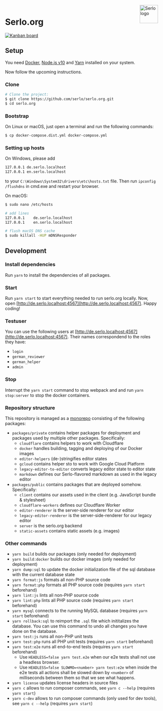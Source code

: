 <img src="https://assets.serlo.org/meta/logo.png" alt="Serlo logo" title="Serlo" align="right" height="60" />

# Serlo.org

[![Kanban board](https://img.shields.io/badge/Kanban-board-brightgreen.svg)](https://github.com/orgs/serlo/projects/1)

## Setup

You need [Docker](https://docs.docker.com/engine/installation/), [Node.js v10](https://nodejs.org) and [Yarn](https://yarnpkg.com) installed on your system.

Now follow the upcoming instructions.

### Clone

```sh
# Clone the project:
$ git clone https://github.com/serlo/serlo.org.git
$ cd serlo.org
```

### Bootstrap

On Linux or macOS, just open a terminal and run the following commands:

```sh
$ cp docker-compose.dist.yml docker-compose.yml
```

### Setting up hosts

On Windows, please add

```sh
127.0.0.1 de.serlo.localhost
127.0.0.1 en.serlo.localhost
```

to your `C:\Windows\System32\drivers\etc\hosts.txt` file. Then run `ipconfig /flushdns` in cmd.exe and
restart your browser.

On macOS:

```sh
$ sudo nano /etc/hosts

# add lines
127.0.0.1    de.serlo.localhost
127.0.0.1    en.serlo.localhost

# flush macOS DNS cache
$ sudo killall -HUP mDNSResponder
```

## Development

### Install dependencies

Run `yarn` to install the dependencies of all packages.

### Start

Run `yarn start` to start everything needed to run serlo.org locally.
Now, open [http://de.serlo.localhost:4567](http://de.serlo.localhost:4567). Happy coding!

### Testuser

You can use the following users at [http://de.serlo.localhost:4567](http://de.serlo.localhost:4567). Their names correspondend to the roles they have:

- `login`
- `german_reviewer`
- `german_helper`
- `admin`

### Stop

Interrupt the `yarn start` command to stop webpack and and run `yarn stop:server` to stop the docker containers.

### Repository structure

This repository is managed as a [monorepo](https://github.com/babel/babel/blob/master/doc/design/monorepo.md) consisting
of the following packages:

- `packages/private` contains helper packages for deployment and packages used by multiple other packages. Specifically:
  - `cloudflare` contains helpers to work with Cloudflare
  - `docker` handles building, tagging and deploying of our Docker images
  - `editor-helpers` (de-)stringifies editor states
  - `gcloud` contains helper sto to work with Google Cloud Platform
  - `legacy-editor-to-editor` converts legacy editor state to editor state
  - `markdown` defines our Serlo-flavored markdown as used in the legacy editor
- `packages/public` contains packages that are deployed somehow. Specifically:
  - `client` contains our assets used in the client (e.g. JavaScript bundle & stylesheet)
  - `cloudflare-workers` defines our Cloudflare Worker
  - `editor-renderer` is the server-side renderer for our editor
  - `legacy-editor-renderer` is the server-side-renderer for our legacy editor
  - `server` is the serlo.org backend
  - `static-assets` contains static assets (e.g. images)

### Other commands

- `yarn build` builds our packages (only needed for deployment)
- `yarn build:docker` builds our docker images (only needed for deployment)
- `yarn dump:sql` to update the docker initialization file of the sql database with the current database state
- `yarn format:js` formats all non-PHP source code
- `yarn format:php` formats all PHP source code (requires `yarn start` beforehand)
- `yarn lint:js` lints all non-PHP source code
- `yarn lint:php` lints all PHP source code (requires `yarn start` beforehand)
- `yarn mysql` connects to the running MySQL database (requires `yarn start` beforehand)
- `yarn rollback:sql` to reimport the `.sql` file which inititalizes the database. You can use this command to undo all changes you have done on the database.
- `yarn test:js` runs all non-PHP unit tests
- `yarn test:php` runs all PHP unit tests (requires `yarn start` beforehand)
- `yarn test:e2e` runs all end-to-end tests (requires `yarn start` beforehand)
    - Use `HEADLESS=false yarn test.e2e` when our e2e tests shall not use a headless browser.
    - Use `HEADLESS=false SLOWMO=<number> yarn test:e2e` when inside the e2e tests all actions shall be slowed down by `<number>` of milliseconds between them so that we see what happens.
- `yarn license` updates license headers in source files
- `yarn c` allows to run composer commands, see `yarn c --help` (requires `yarn start`)
- `yarn c-dev` allows to run composer commands (only used for dev tools), see `yarn c --help` (requires `yarn start`)
